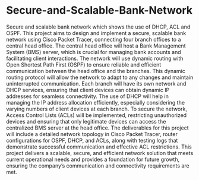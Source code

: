 # Secure-and-Scalable-Bank-Network
Secure and scalable bank network which shows the use of DHCP, ACL and OSPF. 
This project aims to design and implement a secure, scalable bank network using Cisco Packet 
Tracer, connecting four branch offices to a central head office. The central head office will host 
a Bank Management System (BMS) server, which is crucial for managing bank accounts and 
facilitating client interactions. The network will use dynamic routing with Open Shortest Path 
First (OSPF) to ensure reliable and efficient communication between the head office and the 
branches. This dynamic routing protocol will allow the network to adapt to any changes and 
maintain uninterrupted communication. Each branch will have its own network and DHCP 
services, ensuring that client devices can obtain dynamic IP addresses for seamless 
connectivity. The use of DHCP will help in managing the IP address allocation efficiently, 
especially considering the varying numbers of client devices at each branch. To secure the 
network, Access Control Lists (ACLs) will be implemented, restricting unauthorized devices 
and ensuring that only legitimate devices can access the centralized BMS server at the head 
office. The deliverables for this project will include a detailed network topology in Cisco Packet 
Tracer, router configurations for OSPF, DHCP, and ACLs, along with testing logs that 
demonstrate successful communication and effective ACL restrictions. This project delivers a 
scalable, secure, and efficient network solution that meets current operational needs and 
provides a foundation for future growth, ensuring the company’s communication and 
connectivity requirements are met. 
